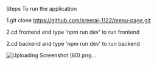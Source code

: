 Steps To run the application


   1.git clone https://github.com/sreeraj-1122/menu-page.git 
   
   2.cd frontend and type 'npm run dev' to run frontend
   
   2.cd backend and type 'npm run dev' to run backend

![Uploading Screenshot (60).png…]()

   
